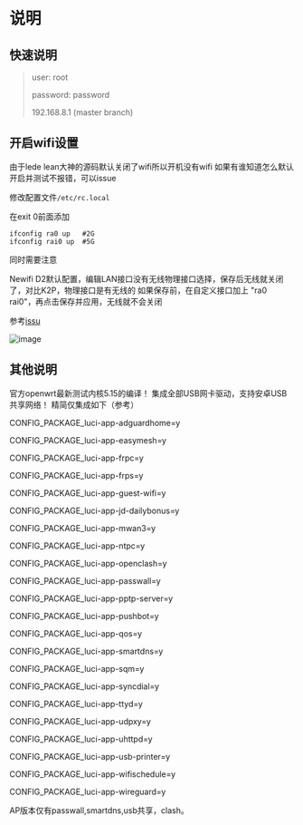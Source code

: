# 说明

## 快速说明
> user: root
> 
> password: password
> 
> 192.168.8.1 (master branch)

## 开启wifi设置
由于lede lean大神的源码默认关闭了wifi所以开机没有wifi
如果有谁知道怎么默认开启并测试不报错，可以issue

修改配置文件`/etc/rc.local`

在exit 0前面添加

```shell
ifconfig ra0 up   #2G
ifconfig rai0 up  #5G
```

同时需要注意

Newifi D2默认配置，编辑LAN接口没有无线物理接口选择，保存后无线就关闭了，对比K2P，物理接口是有无线的
如果保存前，在自定义接口加上 "ra0 rai0"，再点击保存并应用，无线就不会关闭

参考[issu](https://github.com/coolsnowwolf/lede/issues/8259)



![image](https://user-images.githubusercontent.com/8328013/141735800-bc5751af-7e19-44bc-b9c3-1d9f13eada4f.png)



## 其他说明

官方openwrt最新测试内核5.15的编译！
集成全部USB网卡驱动，支持安卓USB共享网络！
精简仅集成如下（参考）

CONFIG_PACKAGE_luci-app-adguardhome=y

CONFIG_PACKAGE_luci-app-easymesh=y

CONFIG_PACKAGE_luci-app-frpc=y

CONFIG_PACKAGE_luci-app-frps=y

CONFIG_PACKAGE_luci-app-guest-wifi=y

CONFIG_PACKAGE_luci-app-jd-dailybonus=y

CONFIG_PACKAGE_luci-app-mwan3=y

CONFIG_PACKAGE_luci-app-ntpc=y

CONFIG_PACKAGE_luci-app-openclash=y

CONFIG_PACKAGE_luci-app-passwall=y

CONFIG_PACKAGE_luci-app-pptp-server=y

CONFIG_PACKAGE_luci-app-pushbot=y

CONFIG_PACKAGE_luci-app-qos=y

CONFIG_PACKAGE_luci-app-smartdns=y

CONFIG_PACKAGE_luci-app-sqm=y

CONFIG_PACKAGE_luci-app-syncdial=y

CONFIG_PACKAGE_luci-app-ttyd=y

CONFIG_PACKAGE_luci-app-udpxy=y

CONFIG_PACKAGE_luci-app-uhttpd=y

CONFIG_PACKAGE_luci-app-usb-printer=y

CONFIG_PACKAGE_luci-app-wifischedule=y

CONFIG_PACKAGE_luci-app-wireguard=y

AP版本仅有passwall,smartdns,usb共享，clash。
